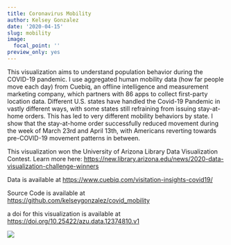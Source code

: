```yaml
---
title: Coronavirus Mobility
author: Kelsey Gonzalez
date: '2020-04-15'
slug: mobility
image:
  focal_point: ''
preview_only: yes
---
```

  
This visualization aims to understand population behavior during the COVID-19
pandemic. I use aggregated human mobility data (how far people move each day) 
from Cuebiq, an offline intelligence and measurement marketing company, which 
partners with 86 apps to collect first-party location data. Different U.S. 
states have handled the Covid-19 Pandemic in vastly different ways, with some 
states still refraining from issuing stay-at-home orders. This has led to very 
different mobility behaviors by state. I show that the stay-at-home order 
successfully reduced movement during the week of March 23rd and April 13th, 
with Americans reverting towards pre-COVID-19 movement patterns in between.




This visualization won the University of Arizona Library Data Visualization Contest. 
Learn more here: https://new.library.arizona.edu/news/2020-data-visualization-challenge-winners


Data is available at https://www.cuebiq.com/visitation-insights-covid19/

Source Code is available at https://github.com/kelseygonzalez/covid_mobility

a doi for this visualization is available at https://doi.org/10.25422/azu.data.12374810.v1



![]("covidmobility.gif")
